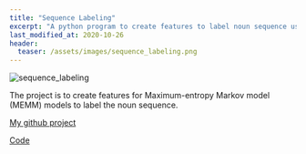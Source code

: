 ```yaml
---
title: "Sequence Labeling"
excerpt: "A python program to create features to label noun sequence using maximum-entropy Markov model"
last_modified_at: 2020-10-26
header:
  teaser: /assets/images/sequence_labeling.png
---
```

![sequence_labeling]({{site.url}}{{site.baseurl}}/assets/images/sequence_labeling.png)

The project is to create features for Maximum-entropy Markov model (MEMM) models to label the noun sequence.


[My github project](https://github.com/cyberzzhhss/sequence_labeling)

[Code](https://github.com/cyberzzhhss/sequence_labeling/blob/main/create_features.py)